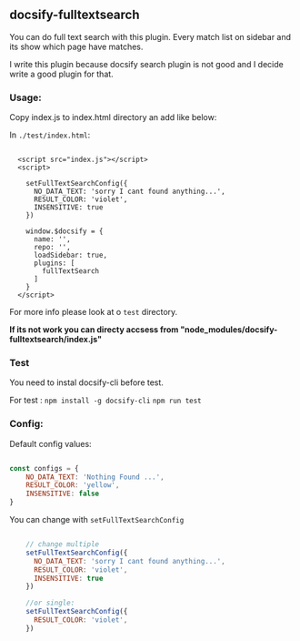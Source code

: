 ## docsify-fulltextsearch

You can do full text search with this plugin.
Every match list on sidebar and its show which page have matches.

I write this plugin because docsify search plugin is not good and I decide write a good plugin for that.

### Usage:
Copy index.js to index.html directory an add like below: 

In `./test/index.html`:
```javascirpt

  <script src="index.js"></script>
  <script>

    setFullTextSearchConfig({
      NO_DATA_TEXT: 'sorry I cant found anything...',
      RESULT_COLOR: 'violet',
      INSENSITIVE: true
    })
    
    window.$docsify = {
      name: '',
      repo: '',
      loadSidebar: true,
      plugins: [
        fullTextSearch
      ]
    }
  </script>

```

For more info please look at o `test` directory.

**If its not work you can directy accsess from "node_modules/docsify-fulltextsearch/index.js"**

### Test

You need to instal docsify-cli before test.

For test :
`npm install -g docsify-cli`
`npm run test`  

### Config:

Default config values:

```javascript

const configs = {
	NO_DATA_TEXT: 'Nothing Found ...',
	RESULT_COLOR: 'yellow',
	INSENSITIVE: false
}

```

You can change with `setFullTextSearchConfig`

```javascript

    // change multiple
    setFullTextSearchConfig({
      NO_DATA_TEXT: 'sorry I cant found anything...',
      RESULT_COLOR: 'violet',
      INSENSITIVE: true
    })

    //or single: 
    setFullTextSearchConfig({
      RESULT_COLOR: 'violet',
    })

```


